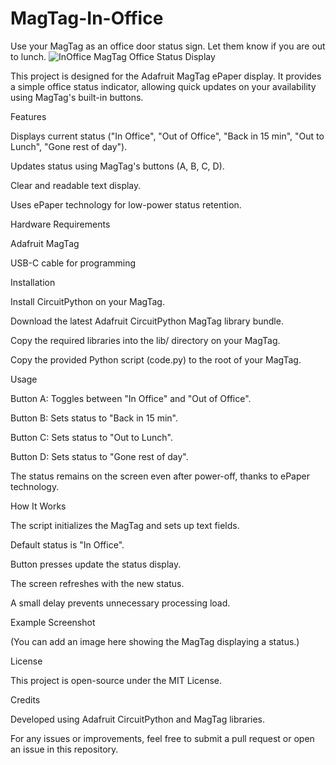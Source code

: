 # MagTag-In-Office
Use your MagTag as an office door status sign. Let them know if you are out to lunch.
![InOffice](https://github.com/user-attachments/assets/28fe19ab-4694-40fb-9e81-1cf6b435be5b)
MagTag Office Status Display

This project is designed for the Adafruit MagTag ePaper display. It provides a simple office status indicator, allowing quick updates on your availability using MagTag's built-in buttons.

Features

Displays current status ("In Office", "Out of Office", "Back in 15 min", "Out to Lunch", "Gone rest of day").

Updates status using MagTag's buttons (A, B, C, D).

Clear and readable text display.

Uses ePaper technology for low-power status retention.

Hardware Requirements

Adafruit MagTag

USB-C cable for programming

Installation

Install CircuitPython on your MagTag.

Download the latest Adafruit CircuitPython MagTag library bundle.

Copy the required libraries into the lib/ directory on your MagTag.

Copy the provided Python script (code.py) to the root of your MagTag.

Usage

Button A: Toggles between "In Office" and "Out of Office".

Button B: Sets status to "Back in 15 min".

Button C: Sets status to "Out to Lunch".

Button D: Sets status to "Gone rest of day".

The status remains on the screen even after power-off, thanks to ePaper technology.

How It Works

The script initializes the MagTag and sets up text fields.

Default status is "In Office".

Button presses update the status display.

The screen refreshes with the new status.

A small delay prevents unnecessary processing load.

Example Screenshot

(You can add an image here showing the MagTag displaying a status.)

License

This project is open-source under the MIT License.

Credits

Developed using Adafruit CircuitPython and MagTag libraries.

For any issues or improvements, feel free to submit a pull request or open an issue in this repository.
